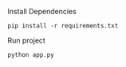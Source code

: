 Install Dependencies
```shell
pip install -r requirements.txt
```

Run project
```shell
python app.py
```
